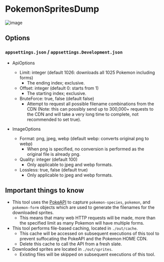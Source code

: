 # PokemonSpritesDump

![image](https://github.com/user-attachments/assets/86b2ae1a-3a91-42fa-8aa9-17ba7f3e1714)

## Options
### `appsettings.json` / `appsettings.Development.json`
- ApiOptions
  - Limit: integer (default 1026: downloads all 1025 Pokemon including forms)
    - The ending index; exclusive.
  - Offset: integer (default 0: starts from 1)
    - The starting index; exclusive.
  - BruteForce: true, false (default false)
    - Attempt to request all possible filename combinations from the CDN (Note: this can possibly send up to 300,000+ requests to the CDN and will take a very long time to complete, not recommended to set true).

- ImageOptions
  - Format: png, jpeg, webp (default webp: converts original png to webp)
    - When png is specified, no conversion is performed as the original file is already png.
  - Quality: integer (default 100)
    - Only applicable to jpeg and webp formats.
  - Lossless: true, false (default true)
    - Only applicable to jpeg and webp formats.

## Important things to know
- This tool uses the [PokeAPI](https://pokeapi.co/) to capture `pokemon-species`, `pokemon`, and `pokemon-form` objects which are used to generate the filenames for the downloaded sprites.
  - This means that many web HTTP requests will be made, more than the specified limit as many Pokemon will have multiple forms.
- This tool performs file-based caching, located in `./out/cache`.
  - This cache will be accessed on subsequent executions of this tool to prevent suffocating the PokeAPI and the Pokemon HOME CDN.
  - Delete this cache to call the API from a fresh slate.
- Downloaded sprites are located in `./out/sprites`.
  - Existing files will be skipped on subsequent executions of this tool.
